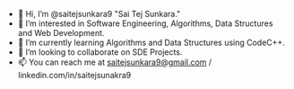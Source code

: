 - 👋 Hi, I’m @saitejsunkara9 "Sai Tej Sunkara."
- 👀 I’m interested in Software Engineering, Algorithms, Data Structures and Web Development.
- 🌱 I’m currently learning Algorithms and Data Structures using CodeC++.
- 💞️ I’m looking to collaborate on SDE Projects.
- 📫 You can reach me at saitejsunkara9@gmail.com / linkedin.com/in/saitejsunakra9

<!---
saitejsunkara9/saitejsunkara9 is a ✨ special ✨ repository because its `README.md` (this file) appears on your GitHub profile.
You can click the Preview link to take a look at your changes.
--->
